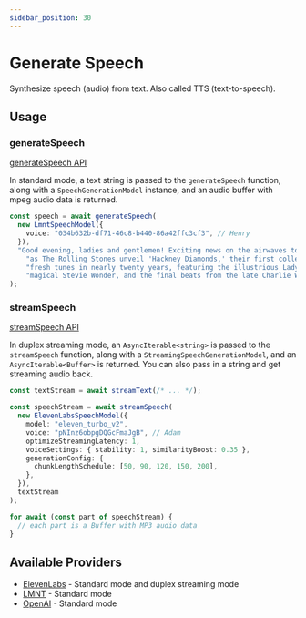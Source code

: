 ```yaml
---
sidebar_position: 30
---
```


# Generate Speech

Synthesize speech (audio) from text. Also called TTS (text-to-speech).

## Usage

### generateSpeech

[generateSpeech API](/api/modules#generatespeech)

In standard mode, a text string is passed to the `generateSpeech` function, along with a `SpeechGenerationModel` instance, and an audio buffer with mpeg audio data is returned.

```ts
const speech = await generateSpeech(
  new LmntSpeechModel({
    voice: "034b632b-df71-46c8-b440-86a42ffc3cf3", // Henry
  }),
  "Good evening, ladies and gentlemen! Exciting news on the airwaves tonight " +
    "as The Rolling Stones unveil 'Hackney Diamonds,' their first collection of " +
    "fresh tunes in nearly twenty years, featuring the illustrious Lady Gaga, the " +
    "magical Stevie Wonder, and the final beats from the late Charlie Watts."
);
```

### streamSpeech

[streamSpeech API](/api/modules#streamspeech)

In duplex streaming mode, an `AsyncIterable<string>` is passed to the `streamSpeech` function, along with a `StreamingSpeechGenerationModel`, and an `AsyncIterable<Buffer>` is returned. You can also pass in a string and get streaming audio back.

```ts
const textStream = await streamText(/* ... */);

const speechStream = await streamSpeech(
  new ElevenLabsSpeechModel({
    model: "eleven_turbo_v2",
    voice: "pNInz6obpgDQGcFmaJgB", // Adam
    optimizeStreamingLatency: 1,
    voiceSettings: { stability: 1, similarityBoost: 0.35 },
    generationConfig: {
      chunkLengthSchedule: [50, 90, 120, 150, 200],
    },
  }),
  textStream
);

for await (const part of speechStream) {
  // each part is a Buffer with MP3 audio data
}
```

## Available Providers

- [ElevenLabs](/integration/model-provider/elevenlabs) - Standard mode and duplex streaming mode
- [LMNT](/integration/model-provider/lmnt) - Standard mode
- [OpenAI](/integration/model-provider/openai) - Standard mode
